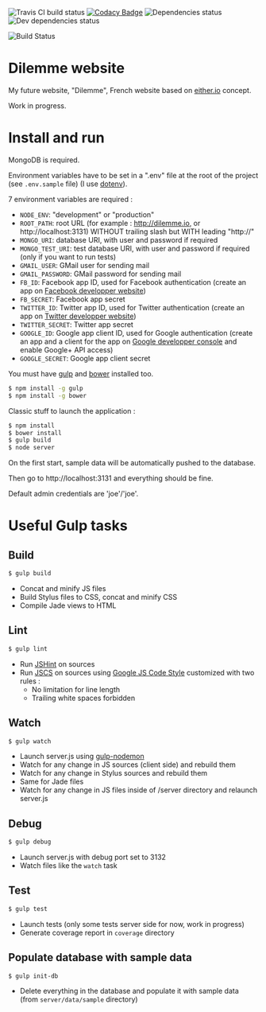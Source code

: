 ![Travis CI build status](https://img.shields.io/travis/BenjaminBini/dilemme.svg)
[![Codacy Badge](https://api.codacy.com/project/badge/grade/1e5df5cd42d64c61ac11d2a152f7fa83)](https://www.codacy.com/app/benjamin_6/dilemme)
![Dependencies status](https://david-dm.org/benjaminbini/dilemme.svg)
![Dev dependencies status](https://david-dm.org/benjaminbini/dilemme/dev-status.svg)

![Build Status](https://codeship.com/projects/fe21adf0-1f10-0133-8b98-7a1057e16cf4/status?branch=master) 

# Dilemme website

My future website, "Dilemme", French website based on [either.io](http://either.io) concept.

Work in progress.

# Install and run

MongoDB is required.

Environment variables have to be set in a ".env" file at the root of the project (see `.env.sample` file) (I use [dotenv](https://github.com/motdotla/dotenv)).

7 environment variables are required :
* `NODE_ENV`: "development" or "production"
* `ROOT_PATH`: root URL (for example : http://dilemme.io, or http://localhost:3131) WITHOUT trailing slash but WITH leading "http://"
* `MONGO_URI`: database URI, with user and password if required
* `MONGO_TEST_URI`: test database URI, with user and password if required (only if you want to run tests)
* `GMAIL_USER`: GMail user for sending mail
* `GMAIL_PASSWORD`: GMail password for sending mail
* `FB_ID`: Facebook app ID, used for Facebook authentication (create an app on [Facebook developper website](https://developers.facebook.com/))
* `FB_SECRET`: Facebook app secret
* `TWITTER_ID`: Twitter app ID, used for Twitter authentication (create an app on [Twitter developper website](https://apps.twitter.com/))
* `TWITTER_SECRET`: Twitter app secret
* `GOOGLE_ID`: Google app client ID, used for Google authentication (create an app and a client for the app on [Google developper console](https://console.developers.google.com/) and enable Google+ API access)
* `GOOGLE_SECRET`: Google app client secret

You must have [gulp](http://gulpjs.com/) and [bower](http://bower.io/) installed too.
```sh
$ npm install -g gulp
$ npm install -g bower
```

Classic stuff to launch the application : 

```sh
$ npm install
$ bower install
$ gulp build
$ node server
```
On the first start, sample data will be automatically pushed to the database.

Then go to http://localhost:3131 and everything should be fine.

Default admin credentials are 'joe'/'joe'.

# Useful Gulp tasks

## Build

```sh
$ gulp build
```

* Concat and minify JS files
* Build Stylus files to CSS, concat and minify CSS
* Compile Jade views to HTML

## Lint

```sh
$ gulp lint
```

* Run [JSHint](http://jshint.com/docs/) on sources
* Run [JSCS](http://jscs.info/) on sources using [Google JS Code Style](https://google-styleguide.googlecode.com/svn/trunk/javascriptguide.xml) customized with two rules :
	* No limitation for line length
	* Trailing white spaces forbidden

## Watch

```sh
$ gulp watch
```

* Launch server.js using [gulp-nodemon](https://github.com/JacksonGariety/gulp-nodemon)
* Watch for any change in JS sources (client side) and rebuild them
* Watch for any change in Stylus sources and rebuild them
* Same for Jade files
* Watch for any change in JS files inside of /server directory and relaunch server.js

## Debug

```sh
$ gulp debug
```

* Launch server.js with debug port set to 3132
* Watch files like the `watch` task

## Test

```sh
$ gulp test
```

* Launch tests (only some tests server side for now, work in progress)
* Generate coverage report in `coverage` directory

## Populate database with sample data

```sh
$ gulp init-db
```

* Delete everything in the database and populate it with sample data (from `server/data/sample` directory)